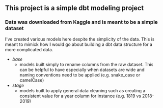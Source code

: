 ## This project is a simple dbt modeling project

### Data was downloaded from Kaggle and is meant to be a simple dataset 

I've created various models here despite the simplicity of the data. This 
is meant to mimick how I would go about building a dbt data structure for 
a more complicated data.

* *base* 
  * models built simply to rename columns from the raw dataset. This can be helpful to have especially when datasets are wide and naming conventions need to be applied (e.g. snake_case or camelCase)
* *stage*
  * models built to apply general data cleaning such as creating a consistent value for a year column for instance (e.g. 1819 vs 2018-2019)

